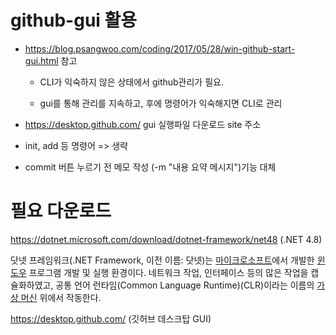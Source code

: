 # github-gui 활용

- <https://blog.psangwoo.com/coding/2017/05/28/win-github-start-gui.html> 참고

  - CLI가 익숙하지 않은 상태에서 github관리가 필요.

  - gui를 통해 관리를 지속하고, 후에 명령어가 익숙해지면 CLI로 관리

    

- <https://desktop.github.com/> gui 실행파일 다운로드 site 주소

- init, add 등 명령어 => 생략

- commit 버튼 누르기 전 메모 작성 (-m "내용 요약 메시지")기능 대체



# 필요 다운로드



<https://dotnet.microsoft.com/download/dotnet-framework/net48>  (.NET 4.8)

닷넷 프레임워크(.NET Framework, 이전 이름: 닷넷)는 [마이크로소프트](https://ko.wikipedia.org/wiki/마이크로소프트)에서 개발한 [윈도우](https://ko.wikipedia.org/wiki/마이크로소프트_윈도우) 프로그램 개발 및 실행 환경이다. 네트워크 작업, 인터페이스 등의 많은 작업을 캡슐화하였고, 공통 언어 런타임(Common Language Runtime)(CLR)이라는 이름의 [가상 머신](https://ko.wikipedia.org/wiki/가상_머신) 위에서 작동한다.

<https://desktop.github.com/>   (깃허브 데스크탑 GUI)





